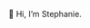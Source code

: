 👋 Hi, I’m Stephanie.

<!---
StephanieAG/StephanieAG is a ✨ special ✨ repository because its `README.md` (this file) appears on your GitHub profile.
You can click the Preview link to take a look at your changes.
--->
